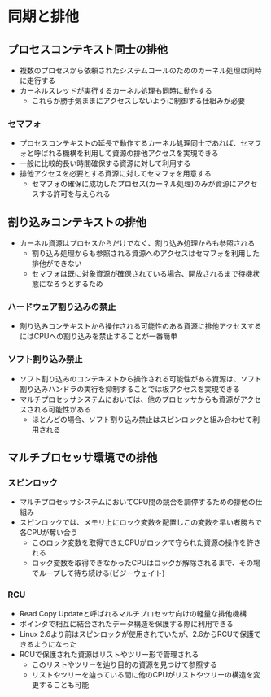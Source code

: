 # 同期と排他
## プロセスコンテキスト同士の排他
- 複数のプロセスから依頼されたシステムコールのためのカーネル処理は同時に走行する
- カーネルスレッドが実行するカーネル処理も同時に動作する
  - これらが勝手気ままにアクセスしないように制御する仕組みが必要
### セマフォ
- プロセスコンテキストの延長で動作するカーネル処理同士であれば、セマフォと呼ばれる機構を利用して資源の排他アクセスを実現できる
- 一般に比較的長い時間確保する資源に対して利用する
- 排他アクセスを必要とする資源に対してセマフォを用意する
  - セマフォの確保に成功したプロセス(カーネル処理)のみが資源にアクセスする許可を与えられる

## 割り込みコンテキストの排他
- カーネル資源はプロセスからだけでなく、割り込み処理からも参照される
  - 割り込み処理からも参照される資源へのアクセスはセマフォを利用した排他ができない
  - セマフォは既に対象資源が確保されている場合、開放されるまで待機状態になろうとするため

### ハードウェア割り込みの禁止
- 割り込みコンテキストから操作される可能性のある資源に排他アクセスするにはCPUへの割り込みを禁止することが一番簡単

### ソフト割り込み禁止
- ソフト割り込みのコンテキストから操作される可能性がある資源は、ソフト割り込みハンドラの実行を抑制することでは板アクセスを実現できる
- マルチプロセッサシステムにおいては、他のプロセッサからも資源がアクセスされる可能性がある
  - ほとんどの場合、ソフト割り込み禁止はスピンロックと組み合わせて利用される
## マルチプロセッサ環境での排他
### スピンロック
- マルチプロセッサシステムにおいてCPU間の競合を調停するための排他の仕組み
- スピンロックでは、メモリ上にロック変数を配置しこの変数を早い者勝ちで各CPUが奪い合う
  - このロック変数を取得できたCPUがロックで守られた資源の操作を許される
  - ロック変数を取得できなかったCPUはロックが解除されるまで、その場でループして待ち続ける(ビジーウェイト)

### RCU
- Read Copy Updateと呼ばれるマルチプロセッサ向けの軽量な排他機構
- ポインタで相互に結合されたデータ構造を保護する際に利用できる
- Linux 2.6より前はスピンロックが使用されていたが、2.6からRCUで保護できるようになった
- RCUで保護された資源はリストやツリー形で管理される
  - このリストやツリーを辿り目的の資源を見つけて参照する
  - リストやツリーを辿っている間に他のCPUがリストやツリーの構造を変更することも可能
